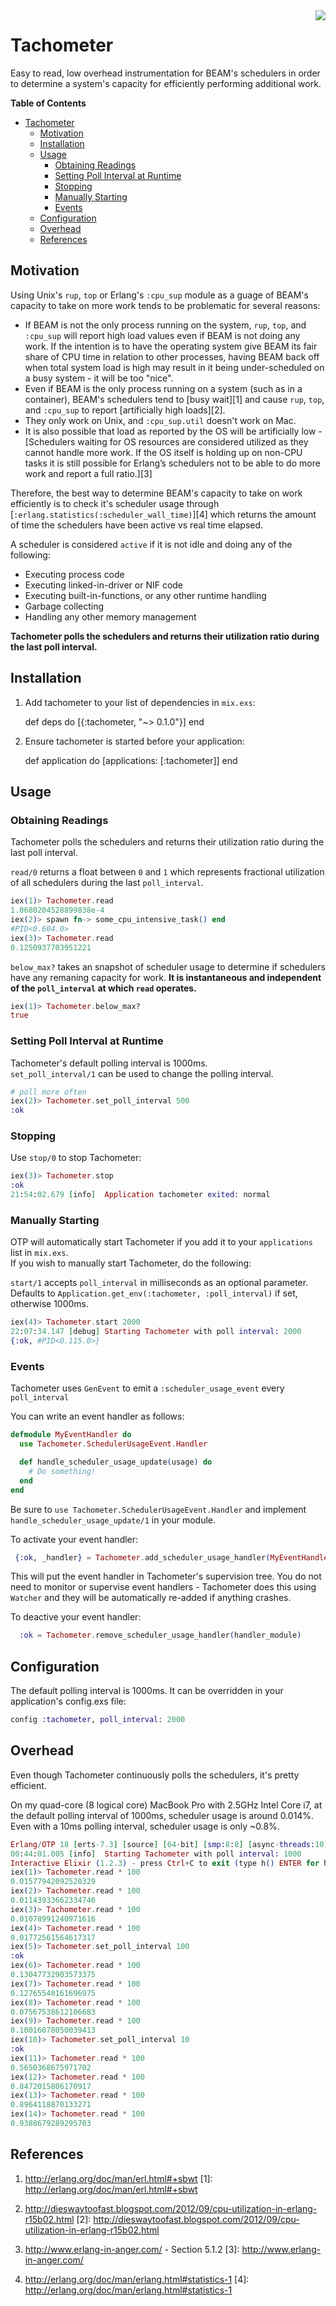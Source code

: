 <img align="right" src="http://i.imgur.com/HzxXvu9.png">

# Tachometer

Easy to read, low overhead instrumentation for BEAM's schedulers in order to determine a system's capacity for 
efficiently performing additional work.

**Table of Contents**

- [Tachometer](#)
	- [Motivation](#motivation)
	- [Installation](#installation)
	- [Usage](#usage)
		- [Obtaining Readings](#obtaining-readings)
		- [Setting Poll Interval at Runtime](#setting-poll-interval-at-runtime)
		- [Stopping](#stopping)
		- [Manually Starting](#manually-starting)
		- [Events](#events)
	- [Configuration](#configuration)
	- [Overhead](#overhead)
	- [References](#references)

## Motivation

Using Unix's `rup`, `top` or Erlang's `:cpu_sup` module as a guage of BEAM's capacity
to take on more work tends to be problematic for several reasons:

* If BEAM is not the only process running on the system, `rup`, `top`, and `:cpu_sup` will report high load values 
even if BEAM is not doing any work.  If the intention is to have the operating system give BEAM its fair share of 
CPU time in relation to other processes, having BEAM back off when total system load is high may result in it 
being under-scheduled on a busy system - it will be too "nice".
* Even if BEAM is the only process running on a system (such as in a container), BEAM's schedulers tend to 
[busy wait][1] and cause `rup`, `top`, and `:cpu_sup` to report [artificially high loads][2].
* They only work on Unix, and `:cpu_sup.util` doesn't work on Mac.
* It is also possible that load as reported by the OS will be artificially low - [Schedulers waiting for OS resources are considered utilized as they cannot handle more work. If the OS itself is holding up on non-CPU tasks it is still possible for Erlang’s schedulers not to be able to do more work and report a full ratio.][3]

Therefore, the best way to determine BEAM's capacity to take on work efficiently is to check it's scheduler usage 
through [`:erlang.statistics(:scheduler_wall_time)`][4] which returns the amount of time the schedulers have been 
active vs real time elapsed.

A scheduler is considered `active` if it is not idle and doing any of the following:
  - Executing process code
  - Executing linked-in-driver or NIF code
  - Executing built-in-functions, or any other runtime handling
  - Garbage collecting
  - Handling any other memory management

__Tachometer polls the schedulers and returns their utilization ratio during the last poll interval.__
  

## Installation
  1. Add tachometer to your list of dependencies in `mix.exs`:

        def deps do
          [{:tachometer, "~> 0.1.0"}]
        end

  2. Ensure tachometer is started before your application:

        def application do
          [applications: [:tachometer]]
        end

## Usage

### Obtaining Readings
Tachometer polls the schedulers and returns their utilization ratio during the last poll interval.

`read/0` returns a float between `0` and `1` which represents fractional utilization of all schedulers during the last `poll_interval`.
```elixir
iex(1)> Tachometer.read
1.0680204528899838e-4
iex(2)> spawn fn-> some_cpu_intensive_task() end
#PID<0.604.0>
iex(3)> Tachometer.read
0.1250937703951221
```

`below_max?` takes an snapshot of scheduler usage to determine if schedulers have any remaning capacity for work.  __It is instantaneous and independent of the `poll_interval` at which `read` operates.__

```elixir
iex(1)> Tachometer.below_max?
true
```

### Setting Poll Interval at Runtime
Tachometer's default polling interval is 1000ms.  
`set_poll_interval/1` can be used to change the polling interval.
```elixir
# poll more often
iex(2)> Tachometer.set_poll_interval 500
:ok
```

### Stopping
Use `stop/0` to stop Tachometer:
```elixir
iex(3)> Tachometer.stop                  
:ok
21:54:02.679 [info]  Application tachometer exited: normal
```

### Manually Starting
OTP will automatically start Tachometer if you add it to your `applications` list in `mix.exs`.  
If you wish to manually start Tachometer, do the following:

`start/1` accepts `poll_interval` in milliseconds as an optional parameter.  
Defaults to `Application.get_env(:tachometer, :poll_interval)` if set, otherwise 1000ms.

```elixir
iex(4)> Tachometer.start 2000
22:07:34.147 [debug] Starting Tachometer with poll interval: 2000
{:ok, #PID<0.115.0>}
```

### Events
Tachometer uses `GenEvent` to emit a `:scheduler_usage_event` every `poll_interval`

You can write an event handler as follows:

```elixir
defmodule MyEventHandler do
  use Tachometer.SchedulerUsageEvent.Handler

  def handle_scheduler_usage_update(usage) do
    # Do something!
  end
end
```
Be sure to `use Tachometer.SchedulerUsageEvent.Handler` and implement `handle_scheduler_usage_update/1` in your module.

To activate your event handler:
```elixir
 {:ok, _handler} = Tachometer.add_scheduler_usage_handler(MyEventHandler)
```

This will put the event handler in Tachometer's supervision tree.  You do not need to monitor or supervise event handlers - Tachometer does this using `Watcher` and they will be automatically re-added if anything crashes.

To deactive your event handler:
```elixir
  :ok = Tachometer.remove_scheduler_usage_handler(handler_module)
```

## Configuration

The default polling interval is 1000ms.  It can be overridden in your application's config.exs file:

```elixir
config :tachometer, poll_interval: 2000
```

## Overhead
Even though Tachometer continuously polls the schedulers, it's pretty efficient.

On my quad-core (8 logical core) MacBook Pro with 2.5GHz Intel Core i7, at the default polling interval of 1000ms, 
scheduler usage is around 0.014%.  Even with a 10ms polling interval, scheduler usage is only ~0.8%.

```elixir
Erlang/OTP 18 [erts-7.3] [source] [64-bit] [smp:8:8] [async-threads:10] [hipe] [kernel-poll:false] [dtrace]
00:44:01.005 [info]  Starting Tachometer with poll interval: 1000
Interactive Elixir (1.2.3) - press Ctrl+C to exit (type h() ENTER for help)
iex(1)> Tachometer.read * 100
0.01577942092520329
iex(2)> Tachometer.read * 100
0.01143933662334746
iex(3)> Tachometer.read * 100
0.01078991240971616
iex(4)> Tachometer.read * 100
0.01772561564617317
iex(5)> Tachometer.set_poll_interval 100
:ok
iex(6)> Tachometer.read * 100            
0.13047732903573375
iex(7)> Tachometer.read * 100
0.12765540161696975
iex(8)> Tachometer.read * 100
0.07567538612106683
iex(9)> Tachometer.read * 100
0.10016078050039413
iex(10)> Tachometer.set_poll_interval 10  
:ok
iex(11)> Tachometer.read * 100
0.5650368675971702
iex(12)> Tachometer.read * 100
0.8472015806170917
iex(13)> Tachometer.read * 100
0.8964118870133271
iex(14)> Tachometer.read * 100
0.9388679289295703
```

## References
1. http://erlang.org/doc/man/erl.html#+sbwt
[1]: http://erlang.org/doc/man/erl.html#+sbwt

2. http://dieswaytoofast.blogspot.com/2012/09/cpu-utilization-in-erlang-r15b02.html
[2]: http://dieswaytoofast.blogspot.com/2012/09/cpu-utilization-in-erlang-r15b02.html

3. http://www.erlang-in-anger.com/ - Section 5.1.2
[3]: http://www.erlang-in-anger.com/

4. http://erlang.org/doc/man/erlang.html#statistics-1
[4]: http://erlang.org/doc/man/erlang.html#statistics-1
